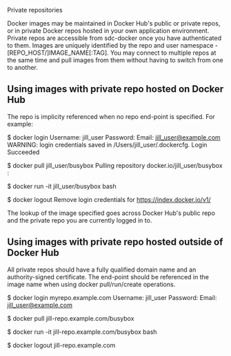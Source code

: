 Private repositories

Docker images may be maintained in Docker Hub's public or private repos, or in private Docker repos hosted in your own application environment. Private repos are accessible from sdc-docker once you have authenticated to them. Images are uniquely identified by the repo and user namespace - [REPO_HOST/]IMAGE_NAME[:TAG]. You may connect to multiple repos at the same time and pull images from them without having to switch from one to another.

## Using images with private repo hosted on Docker Hub

The repo is implicity referenced when no repo end-point is specified. For example:

$ docker login
Username: jill_user
Password: 
Email: jill_user@example.com
WARNING: login credentials saved in /Users/jill_user/.dockercfg.
Login Succeeded

$ docker pull jill_user/busybox
Pulling repository docker.io/jill_user/busybox
:

$ docker run -it jill_user/busybox bash

$ docker logout
Remove login credentials for https://index.docker.io/v1/

The lookup of the image specified goes across Docker Hub's public repo and the private repo you are currently logged in to.


## Using images with private repo hosted outside of Docker Hub

All private repos should have a fully qualified domain name and an authority-signed certificate. The end-point should be referenced in the image name when using docker pull/run/create operations.

$ docker login myrepo.example.com
Username: jill_user
Password: 
Email: jill_user@example.com

$ docker pull jill-repo.example.com/busybox

$ docker run -it jill-repo.example.com/busybox bash

$ docker logout jill-repo.example.com
 

